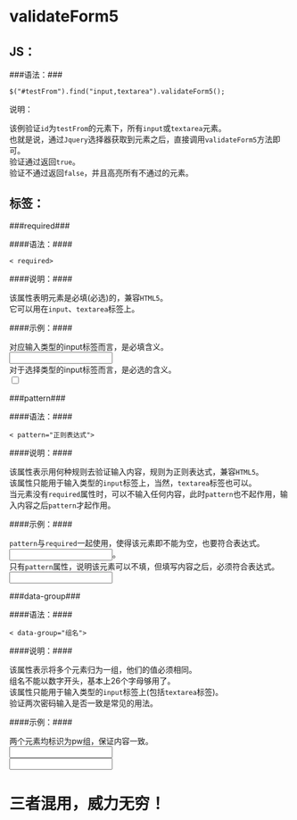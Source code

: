 validateForm5
=============  
  
JS：
-------------  
  
###语法：###  
  
    $("#testFrom").find("input,textarea").validateForm5();  
    
说明：  
  
该例验证`id`为`testFrom`的元素下，所有`input`或`textarea`元素。  
也就是说，通过`Jquery`选择器获取到元素之后，直接调用`validateForm5`方法即可。  
验证通过返回`true`。  
验证不通过返回`false`，并且高亮所有不通过的元素。  
  
标签：  
-------------   
  
###required###  
  
####语法：####  
  
    < required>  
  
####说明：####  
  
该属性表明元素是必填(必选)的，兼容`HTML5`。  
它可以用在`input`、`textarea`标签上。  
  
####示例：####  
  
对应输入类型的input标签而言，是必填含义。  
    <input type="text" required>  
对于选择类型的input标签而言，是必选的含义。  
    <input type="checkbox" required>  
  
###pattern###  
  
####语法：####  
  
    < pattern="正则表达式">
  
####说明：####  
  
该属性表示用何种规则去验证输入内容，规则为正则表达式，兼容`HTML5`。  
该属性只能用于输入类型的`input`标签上，当然，`textarea`标签也可以。  
当元素没有`required`属性时，可以不输入任何内容，此时`pattern`也不起作用，输入内容之后`pattern`才起作用。  
  
####示例：####  
  
`pattern`与`required`一起使用，使得该元素即不能为空，也要符合表达式。  
    <input type="text"  pattern="^[1-9a-zA-Z]{6,20}$" required>。  
只有`pattern`属性，说明该元素可以不填，但填写内容之后，必须符合表达式。  
    <input type="email"  pattern="^[\w!#$%&'*+/=?^_`{|}~-]+(?:\.[\w!#$%&'*+/=?^_`{|}~-]+)*@(?:[\w](?:[\w-]*[\w])?\.)+[\w](?:[\w-]*[\w])?$">  
  
###data-group###  
  
####语法：####  
  
    < data-group="组名">  
  
####说明：####  
  
该属性表示将多个元素归为一组，他们的值必须相同。  
组名不能以数字开头，基本上26个字母够用了。  
该属性只能用于输入类型的`input`标签上(包括`textarea`标签)。  
验证两次密码输入是否一致是常见的用法。  
  
####示例：####  
  
两个元素均标识为pw组，保证内容一致。  
    <input type="password"  pattern="^[1-9a-zA-Z]{6,20}$" data-group="pw" required>  
    <input type="password"  pattern="^[1-9a-zA-Z]{6,20}$" data-group="pw" required>  
   
   
   
三者混用，威力无穷！
=============


